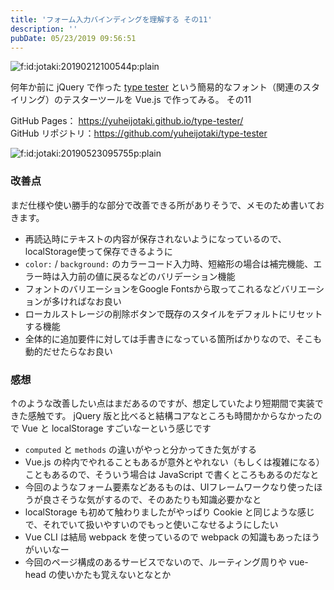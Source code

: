 ```yaml
---
title: 'フォーム入力バインディングを理解する その11'
description: ''
pubDate: 05/23/2019 09:56:51
---
```


<p><span itemscope itemtype="http://schema.org/Photograph"><img src="/images/hatena/20190212100544.png" alt="f:id:jotaki:20190212100544p:plain" title="f:id:jotaki:20190212100544p:plain" class="hatena-fotolife" itemprop="image"></span></p>

<p>何年か前に jQuery で作った <a href="https://yuheijotaki.com/demo/type_tester/1.1/">type tester</a> という簡易的なフォント（関連のスタイリング）のテスターツールを Vue.js で作ってみる。 その11</p>

<p>GitHub Pages： <a href="https://yuheijotaki.github.io/type-tester/">https://yuheijotaki.github.io/type-tester/</a><br/>
GitHub リポジトリ：<a href="https://github.com/yuheijotaki/type-tester">https://github.com/yuheijotaki/type-tester</a></p>

<p><span itemscope itemtype="http://schema.org/Photograph"><img src="/images/hatena/20190523095755.png" alt="f:id:jotaki:20190523095755p:plain" title="f:id:jotaki:20190523095755p:plain" class="hatena-fotolife" itemprop="image"></span></p>

<h3>改善点</h3>

<p>まだ仕様や使い勝手的な部分で改善できる所がありそうで、メモのため書いておきます。</p>

<ul>
<li>再読込時にテキストの内容が保存されないようになっているので、localStorage使って保存できるように</li>
<li><code>color:</code> / <code>background:</code> のカラーコード入力時、短縮形の場合は補完機能、エラー時は入力前の値に戻るなどのバリデーション機能</li>
<li>フォントのバリエーションをGoogle Fontsから取ってこれるなどバリエーションが多ければなお良い</li>
<li>ローカルストレージの削除ボタンで既存のスタイルをデフォルトにリセットする機能</li>
<li>全体的に追加要件に対しては手書きになっている箇所ばかりなので、そこも動的だせたらなお良い</li>
</ul>

<h3>感想</h3>

<p>↑のような改善したい点はまだあるのですが、想定していたより短期間で実装できた感触です。
jQuery 版と比べると結構コアなところも時間かからなかったので Vue と localStorage すごいなーという感じです</p>

<ul>
<li><code>computed</code> と <code>methods</code> の違いがやっと分かってきた気がする</li>
<li>Vue.js の枠内でやれることもあるが意外とやれない（もしくは複雑になる）こともあるので、そういう場合は JavaScript で書くところもあるのだなと</li>
<li>今回のようなフォーム要素などあるものは、UIフレームワークなり使ったほうが良さそうな気がするので、そのあたりも知識必要かなと</li>
<li>localStorage も初めて触わりましたがやっぱり Cookie と同じような感じで、それでいて扱いやすいのでもっと使いこなせるようにしたい</li>
<li>Vue CLI は結局 webpack を使っているので webpack の知識もあったほうがいいなー</li>
<li>今回のページ構成のあるサービスでないので、ルーティング周りや vue-head の使いかたも覚えないとなとか</li>
</ul>
